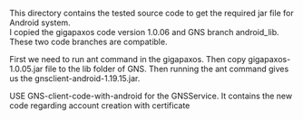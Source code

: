 This directory contains the tested source code to get the required jar file for Android system.  
I copied the gigapaxos code version 1.0.06 and GNS branch android_lib. These two code branches are compatible.


First we need to run ant command in the gigapaxos. Then copy gigapaxos-1.0.05.jar file to the lib folder of GNS. Then running the ant command gives us the gnsclient-android-1.19.15.jar. 


USE GNS-client-code-with-android for the GNSService. It contains the new code regarding account creation with certificate

